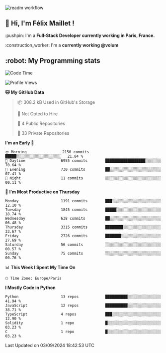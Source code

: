 ![readm workflow](https://github.com/fmaillet24/fmaillet24/actions/workflows/main.yml/badge.svg)

<h2>👋 Hi, I'm Félix Maillet !</h2>

<p>:pushpin: I'm a <strong>Full-Stack Developer currently working in Paris, France.</strong></p>
<p>:construction_worker: I'm a <strong>currently working @volum</strong></p>

<h2>:robot: My Programming stats</h2>

<!--START_SECTION:waka-->
![Code Time](http://img.shields.io/badge/Code%20Time-223%20hrs%2022%20mins-blue)

![Profile Views](http://img.shields.io/badge/Profile%20Views-0-blue)

**🐱 My GitHub Data** 

> 📦 308.2 kB Used in GitHub's Storage 
 > 
> 🚫 Not Opted to Hire
 > 
> 📜 4 Public Repositories 
 > 
> 🔑 33 Private Repositories 
 > 
**I'm an Early 🐤** 

```text
🌞 Morning                2150 commits        █████░░░░░░░░░░░░░░░░░░░░   21.84 % 
🌆 Daytime                6955 commits        ██████████████████░░░░░░░   70.64 % 
🌃 Evening                730 commits         ██░░░░░░░░░░░░░░░░░░░░░░░   07.41 % 
🌙 Night                  11 commits          ░░░░░░░░░░░░░░░░░░░░░░░░░   00.11 % 
```
📅 **I'm Most Productive on Thursday** 

```text
Monday                   1191 commits        ███░░░░░░░░░░░░░░░░░░░░░░   12.10 % 
Tuesday                  1845 commits        █████░░░░░░░░░░░░░░░░░░░░   18.74 % 
Wednesday                638 commits         ██░░░░░░░░░░░░░░░░░░░░░░░   06.48 % 
Thursday                 3315 commits        ████████░░░░░░░░░░░░░░░░░   33.67 % 
Friday                   2726 commits        ███████░░░░░░░░░░░░░░░░░░   27.69 % 
Saturday                 56 commits          ░░░░░░░░░░░░░░░░░░░░░░░░░   00.57 % 
Sunday                   75 commits          ░░░░░░░░░░░░░░░░░░░░░░░░░   00.76 % 
```


📊 **This Week I Spent My Time On** 

```text
🕑︎ Time Zone: Europe/Paris
```

**I Mostly Code in Python** 

```text
Python                   13 repos            ██████████░░░░░░░░░░░░░░░   41.94 % 
JavaScript               12 repos            ██████████░░░░░░░░░░░░░░░   38.71 % 
TypeScript               4 repos             ███░░░░░░░░░░░░░░░░░░░░░░   12.90 % 
Solidity                 1 repo              █░░░░░░░░░░░░░░░░░░░░░░░░   03.23 % 
C                        1 repo              █░░░░░░░░░░░░░░░░░░░░░░░░   03.23 % 
```




 Last Updated on 03/09/2024 18:42:53 UTC
<!--END_SECTION:waka-->
